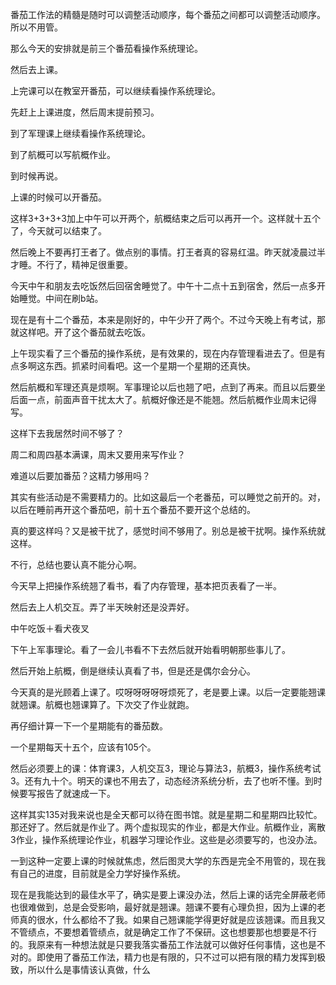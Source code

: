 番茄工作法的精髓是随时可以调整活动顺序，每个番茄之间都可以调整活动顺序。所以不用管。

那么今天的安排就是前三个番茄看操作系统理论。

然后去上课。

上完课可以在教室开番茄，可以继续看操作系统理论。

先赶上上课进度，然后周末提前预习。

到了军理课上继续看操作系统理论。

到了航概可以写航概作业。

到时候再说。

上课的时候可以开番茄。

这样3+3+3+3加上中午可以开两个，航概结束之后可以再开一个。这样就十五个了，今天就可以结束了。

然后晚上不要再打王者了。做点别的事情。打王者真的容易红温。昨天就凌晨过半才睡。不行了，精神足很重要。



今天中午和朋友去吃饭然后回宿舍睡觉了。中午十二点十五到宿舍，然后一点多开始睡觉。中间在刷b站。

现在是有十二个番茄，本来是刚好的，中午少开了两个。不过今天晚上有考试，那就这样吧。开了这个番茄就去吃饭。

上午现实看了三个番茄的操作系统，是有效果的，现在内存管理看进去了。但是有点多啊这东西。抓紧时间看吧。这一个星期一个星期的还真快。

然后航概和军理还真是烦啊。军事理论以后也翘了吧，点到了再来。而且以后要坐后面一点，前面声音干扰太大了。航概好像还是不能翘。然后航概作业周末记得写。

这样下去我居然时间不够了？

周二和周四基本满课，周末又要用来写作业？

难道以后要加番茄？这精力够用吗？

其实有些活动是不需要精力的。比如这最后一个老番茄，可以睡觉之前开的。对，以后在睡前再开这个番茄吧，前十五个番茄不要开这个总结的。

真的要这样吗？又是被干扰了，感觉时间不够用了。别总是被干扰啊。操作系统就这样。

不行，总结也要认真不能分心啊。

今天早上把操作系统翘了看书，看了内存管理，基本把页表看了一半。

然后去上人机交互。弄了半天映射还是没弄好。

中午吃饭＋看犬夜叉

下午上军事理论。看了一会儿书看不下去然后就开始看明朝那些事儿了。

然后开始上航概，倒是继续认真看了书，但是还是偶尔会分心。

今天真的是光顾着上课了。哎呀呀呀呀呀烦死了，老是要上课。以后一定要能翘课就翘课。航概也翘课算了。下次交了作业就跑。

再仔细计算一下一个星期能有的番茄数。

一个星期每天十五个，应该有105个。

然后必须要上的课：体育课3，人机交互3，理论与算法3，航概3，操作系统考试3。还有九十个。明天的课也不用去了，动态经济系统分析，去了也听不懂。到时候要写报告了就速成一下。

这样其实135对我来说也是全天都可以待在图书馆。就是星期二和星期四比较忙。那还好了。然后就是作业了。两个虚拟现实的作业，都是大作业。航概作业，离散3作业，操作系统理论作业，机器学习理论作业。这些是必须要写的，也没办法。

一到这种一定要上课的时候就焦虑，然后图灵大学的东西是完全不用管的，现在我有自己的进度，目前就是全力学好操作系统。

现在是我能达到的最佳水平了，确实是要上课没办法，然后上课的话完全屏蔽老师也很难做到，总是会受影响，最好就是翘课。翘课不要有心理负担，因为上课的老师真的很水，什么都给不了我。如果自己翘课能学得更好就是应该翘课。而且我又不管绩点，不要想着管绩点，就是确定工作了不保研。这也想要那也想要是不行的。我原来有一种想法就是只要我落实番茄工作法就可以做好任何事情，这也是不对的。即使用了番茄工作法，精力也是有限的，只不过可以把有限的精力发挥到极致，所以什么是事情该认真做，什么